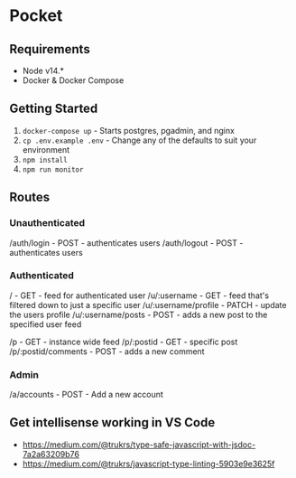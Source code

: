 # Pocket

## Requirements

* Node v14.*
* Docker & Docker Compose

## Getting Started

1. `docker-compose up` - Starts postgres, pgadmin, and nginx
1. `cp .env.example .env` - Change any of the defaults to suit your environment
1. `npm install`
1. `npm run monitor`

## Routes

### Unauthenticated

/auth/login - POST - authenticates users
/auth/logout - POST - authenticates users

### Authenticated

/ - GET - feed for authenticated user
/u/:username - GET - feed that's filtered down to just a specific user
/u/:username/profile - PATCH - update the users profile
/u/:username/posts - POST - adds a new post to the specified user feed

/p - GET - instance wide feed
/p/:postid - GET - specific post
/p/:postid/comments - POST - adds a new comment

### Admin

/a/accounts - POST - Add a new account

## Get intellisense working in VS Code

* <https://medium.com/@trukrs/type-safe-javascript-with-jsdoc-7a2a63209b76>
* <https://medium.com/@trukrs/javascript-type-linting-5903e9e3625f>
